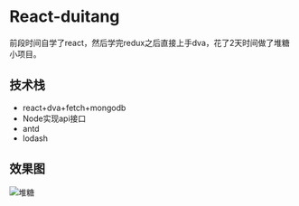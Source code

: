 # React-duitang
前段时间自学了react，然后学完redux之后直接上手dva，花了2天时间做了堆糖小项目。

## 技术栈

- react+dva+fetch+mongodb
- Node实现api接口
- antd
- lodash

## 效果图
![堆糖](https://qujianba-hd2.oss-cn-shanghai.aliyuncs.com/public/images/github/duitangshili.gif)
